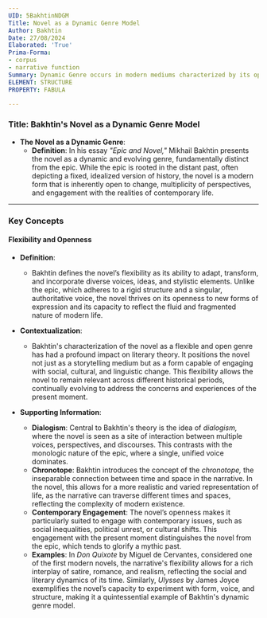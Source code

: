 ```yaml
---
UID: 5BakhtinNDGM
Title: Novel as a Dynamic Genre Model
Author: Bakhtin
Date: 27/08/2024
Elaborated: 'True'
Prima-Forma:
- corpus
- narrative function
Summary: Dynamic Genre occurs in modern mediums characterized by its openness to change, diversity of voices, and capacity to engage with contemporary life.
ELEMENT: STRUCTURE
PROPERTY: FABULA

---
```

### Title: **Bakhtin's Novel as a Dynamic Genre Model**

- **The Novel as a Dynamic Genre**:
  - **Definition**: In his essay *"Epic and Novel,"* Mikhail Bakhtin presents the novel as a dynamic and evolving genre, fundamentally distinct from the epic. While the epic is rooted in the distant past, often depicting a fixed, idealized version of history, the novel is a modern form that is inherently open to change, multiplicity of perspectives, and engagement with the realities of contemporary life.

---

### **Key Concepts**

#### **Flexibility and Openness**

- **Definition**:
  - Bakhtin defines the novel’s flexibility as its ability to adapt, transform, and incorporate diverse voices, ideas, and stylistic elements. Unlike the epic, which adheres to a rigid structure and a singular, authoritative voice, the novel thrives on its openness to new forms of expression and its capacity to reflect the fluid and fragmented nature of modern life.

- **Contextualization**:
  - Bakhtin's characterization of the novel as a flexible and open genre has had a profound impact on literary theory. It positions the novel not just as a storytelling medium but as a form capable of engaging with social, cultural, and linguistic change. This flexibility allows the novel to remain relevant across different historical periods, continually evolving to address the concerns and experiences of the present moment.

- **Supporting Information**:
  - **Dialogism**: Central to Bakhtin's theory is the idea of *dialogism,* where the novel is seen as a site of interaction between multiple voices, perspectives, and discourses. This contrasts with the monologic nature of the epic, where a single, unified voice dominates.
  - **Chronotope**: Bakhtin introduces the concept of the *chronotope,* the inseparable connection between time and space in the narrative. In the novel, this allows for a more realistic and varied representation of life, as the narrative can traverse different times and spaces, reflecting the complexity of modern existence.
  - **Contemporary Engagement**: The novel’s openness makes it particularly suited to engage with contemporary issues, such as social inequalities, political unrest, or cultural shifts. This engagement with the present moment distinguishes the novel from the epic, which tends to glorify a mythic past.
  - **Examples**: In *Don Quixote* by Miguel de Cervantes, considered one of the first modern novels, the narrative's flexibility allows for a rich interplay of satire, romance, and realism, reflecting the social and literary dynamics of its time. Similarly, *Ulysses* by James Joyce exemplifies the novel’s capacity to experiment with form, voice, and structure, making it a quintessential example of Bakhtin's dynamic genre model.